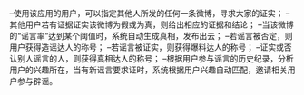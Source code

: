 –使用该应用的用户，可以指定其他人所发的任何一条微博，寻求大家的证实； –其他用户若有证据证实该微博为假或为真，则给出相应的证据和结论； –当该微博的“谣言率”达到某个阈值时，系统自动生成真相，发布出去； –若谣言被否定，则用户获得造谣达人的称号； –若谣言被证实，则获得爆料达人的称号； –证实或否认别人谣言的人，则获得真相达人的称号； –根据用户参与谣言的历史纪录，分析用户的兴趣所在，当有新谣言要求证时，系统根据用户兴趣自动匹配，邀请相关用户参与辟谣。